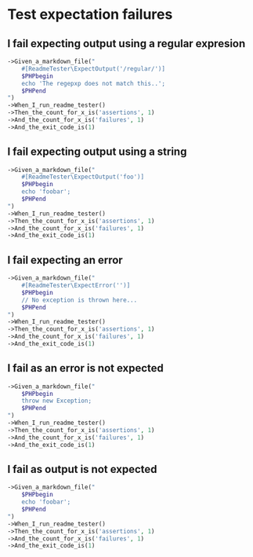 <!--
#[ReadmeTester\Import('feature-context:scenario')]
#[ReadmeTester\PrependCode('$scenario')]
#[ReadmeTester\AppendCode(';')]
-->

# Test expectation failures

## I fail expecting output using a regular expresion
```php
->Given_a_markdown_file("
    #[ReadmeTester\ExpectOutput('/regular/')]
    $PHPbegin
    echo 'The regepxp does not match this..';
    $PHPend
")
->When_I_run_readme_tester()
->Then_the_count_for_x_is('assertions', 1)
->And_the_count_for_x_is('failures', 1)
->And_the_exit_code_is(1)
```

## I fail expecting output using a string
```php
->Given_a_markdown_file("
    #[ReadmeTester\ExpectOutput('foo')]
    $PHPbegin
    echo 'foobar';
    $PHPend
")
->When_I_run_readme_tester()
->Then_the_count_for_x_is('assertions', 1)
->And_the_count_for_x_is('failures', 1)
->And_the_exit_code_is(1)
```

## I fail expecting an error
```php
->Given_a_markdown_file("
    #[ReadmeTester\ExpectError('')]
    $PHPbegin
    // No exception is thrown here...
    $PHPend
")
->When_I_run_readme_tester()
->Then_the_count_for_x_is('assertions', 1)
->And_the_count_for_x_is('failures', 1)
->And_the_exit_code_is(1)
```

## I fail as an error is not expected
```php
->Given_a_markdown_file("
    $PHPbegin
    throw new Exception;
    $PHPend
")
->When_I_run_readme_tester()
->Then_the_count_for_x_is('assertions', 1)
->And_the_count_for_x_is('failures', 1)
->And_the_exit_code_is(1)
```

## I fail as output is not expected
```php
->Given_a_markdown_file("
    $PHPbegin
    echo 'foobar';
    $PHPend
")
->When_I_run_readme_tester()
->Then_the_count_for_x_is('assertions', 1)
->And_the_count_for_x_is('failures', 1)
->And_the_exit_code_is(1)
```
